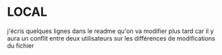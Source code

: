 # LOCAL
j'écris quelques lignes dans le readme
qu'on va modifier plus tard 
car il y aura un conflit entre deux utilisateurs
sur les différences de modifications du fichier

